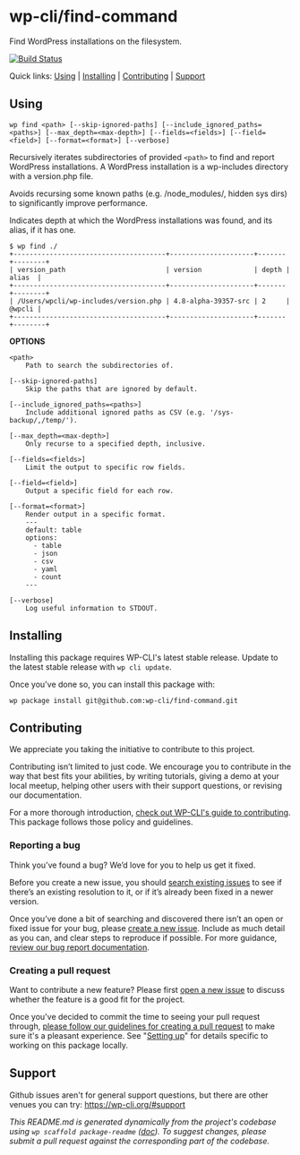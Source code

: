 wp-cli/find-command
===================

Find WordPress installations on the filesystem.

[![Build Status](https://travis-ci.org/wp-cli/find-command.svg?branch=master)](https://travis-ci.org/wp-cli/find-command)

Quick links: [Using](#using) | [Installing](#installing) | [Contributing](#contributing) | [Support](#support)

## Using

~~~
wp find <path> [--skip-ignored-paths] [--include_ignored_paths=<paths>] [--max_depth=<max-depth>] [--fields=<fields>] [--field=<field>] [--format=<format>] [--verbose]
~~~

Recursively iterates subdirectories of provided `<path>` to find and
report WordPress installations. A WordPress installation is a wp-includes
directory with a version.php file.

Avoids recursing some known paths (e.g. /node_modules/, hidden sys dirs)
to significantly improve performance.

Indicates depth at which the WordPress installations was found, and its
alias, if it has one.

```
$ wp find ./
+--------------------------------------+---------------------+-------+--------+
| version_path                         | version             | depth | alias  |
+--------------------------------------+---------------------+-------+--------+
| /Users/wpcli/wp-includes/version.php | 4.8-alpha-39357-src | 2     | @wpcli |
+--------------------------------------+---------------------+-------+--------+
```

**OPTIONS**

	<path>
		Path to search the subdirectories of.

	[--skip-ignored-paths]
		Skip the paths that are ignored by default.

	[--include_ignored_paths=<paths>]
		Include additional ignored paths as CSV (e.g. '/sys-backup/,/temp/').

	[--max_depth=<max-depth>]
		Only recurse to a specified depth, inclusive.

	[--fields=<fields>]
		Limit the output to specific row fields.

	[--field=<field>]
		Output a specific field for each row.

	[--format=<format>]
		Render output in a specific format.
		---
		default: table
		options:
		  - table
		  - json
		  - csv
		  - yaml
		  - count
		---

	[--verbose]
		Log useful information to STDOUT.

## Installing

Installing this package requires WP-CLI's latest stable release. Update to the latest stable release with `wp cli update`.

Once you've done so, you can install this package with:

    wp package install git@github.com:wp-cli/find-command.git

## Contributing

We appreciate you taking the initiative to contribute to this project.

Contributing isn’t limited to just code. We encourage you to contribute in the way that best fits your abilities, by writing tutorials, giving a demo at your local meetup, helping other users with their support questions, or revising our documentation.

For a more thorough introduction, [check out WP-CLI's guide to contributing](https://make.wordpress.org/cli/handbook/contributing/). This package follows those policy and guidelines.

### Reporting a bug

Think you’ve found a bug? We’d love for you to help us get it fixed.

Before you create a new issue, you should [search existing issues](https://github.com/wp-cli/find-command/issues?q=label%3Abug%20) to see if there’s an existing resolution to it, or if it’s already been fixed in a newer version.

Once you’ve done a bit of searching and discovered there isn’t an open or fixed issue for your bug, please [create a new issue](https://github.com/wp-cli/find-command/issues/new). Include as much detail as you can, and clear steps to reproduce if possible. For more guidance, [review our bug report documentation](https://make.wordpress.org/cli/handbook/bug-reports/).

### Creating a pull request

Want to contribute a new feature? Please first [open a new issue](https://github.com/wp-cli/find-command/issues/new) to discuss whether the feature is a good fit for the project.

Once you've decided to commit the time to seeing your pull request through, [please follow our guidelines for creating a pull request](https://make.wordpress.org/cli/handbook/pull-requests/) to make sure it's a pleasant experience. See "[Setting up](https://make.wordpress.org/cli/handbook/pull-requests/#setting-up)" for details specific to working on this package locally.

## Support

Github issues aren't for general support questions, but there are other venues you can try: https://wp-cli.org/#support


*This README.md is generated dynamically from the project's codebase using `wp scaffold package-readme` ([doc](https://github.com/wp-cli/scaffold-package-command#wp-scaffold-package-readme)). To suggest changes, please submit a pull request against the corresponding part of the codebase.*
